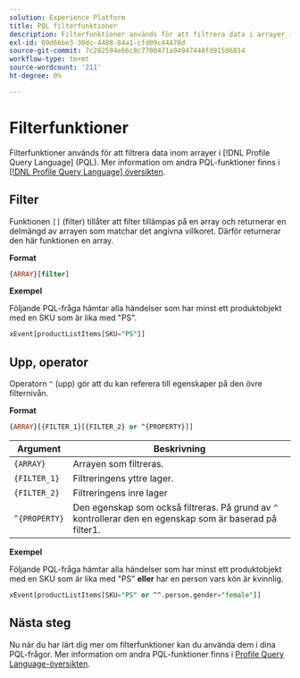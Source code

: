 ```yaml
---
solution: Experience Platform
title: PQL filterfunktioner
description: Filterfunktioner används för att filtrera data i arrayer i Profile Query Language (PQL).
exl-id: 09d66be3-30dc-4488-84a1-cfd09c44470d
source-git-commit: 7c282594e66c8c7700471a94947448fd91596814
workflow-type: tm+mt
source-wordcount: '211'
ht-degree: 0%

---
```


# Filterfunktioner

Filterfunktioner används för att filtrera data inom arrayer i [!DNL Profile Query Language] (PQL). Mer information om andra PQL-funktioner finns i [[!DNL Profile Query Language] översikten](./overview.md).

## Filter

Funktionen `[]` (filter) tillåter att filter tillämpas på en array och returnerar en delmängd av arrayen som matchar det angivna villkoret. Därför returnerar den här funktionen en array.

**Format**

```sql
{ARRAY}[filter]
```

**Exempel**

Följande PQL-fråga hämtar alla händelser som har minst ett produktobjekt med en SKU som är lika med &quot;PS&quot;.

```sql
xEvent[productListItems[SKU="PS"]]
```

## Upp, operator

Operatorn `^` (upp) gör att du kan referera till egenskaper på den övre filternivån.

**Format**

```sql
{ARRAY}[{FILTER_1}[{FILTER_2} or ^{PROPERTY}]]
```

| Argument | Beskrivning |
| -------- | ----------- |
| `{ARRAY}` | Arrayen som filtreras. |
| `{FILTER_1}` | Filtreringens yttre lager. |
| `{FILTER_2}` | Filtreringens inre lager |
| `^{PROPERTY}` | Den egenskap som också filtreras. På grund av `^` kontrollerar den en egenskap som är baserad på filter1. |

**Exempel**

Följande PQL-fråga hämtar alla händelser som har minst ett produktobjekt med en SKU som är lika med &quot;PS&quot; **eller** har en person vars kön är kvinnlig.

```sql
xEvent[productListItems[SKU="PS" or ^^.person.gender="female"]]
```

## Nästa steg

Nu när du har lärt dig mer om filterfunktioner kan du använda dem i dina PQL-frågor. Mer information om andra PQL-funktioner finns i [Profile Query Language-översikten](./overview.md).
